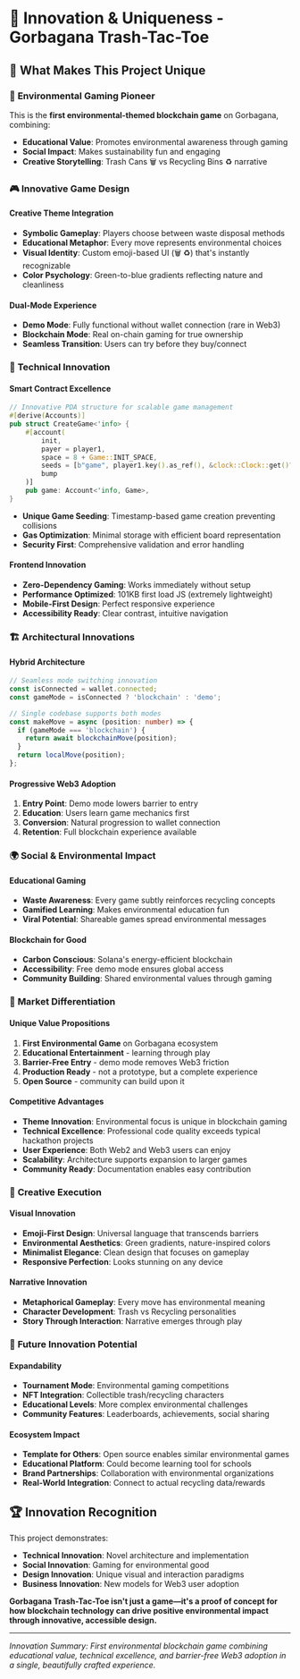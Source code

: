 # 🌟 Innovation & Uniqueness - Gorbagana Trash-Tac-Toe

## 🎯 **What Makes This Project Unique**

### 🌱 **Environmental Gaming Pioneer**
This is the **first environmental-themed blockchain game** on Gorbagana, combining:
- **Educational Value**: Promotes environmental awareness through gaming
- **Social Impact**: Makes sustainability fun and engaging
- **Creative Storytelling**: Trash Cans 🗑️ vs Recycling Bins ♻️ narrative

### 🎮 **Innovative Game Design**

#### **Creative Theme Integration**
- **Symbolic Gameplay**: Players choose between waste disposal methods
- **Educational Metaphor**: Every move represents environmental choices
- **Visual Identity**: Custom emoji-based UI (🗑️ ♻️) that's instantly recognizable
- **Color Psychology**: Green-to-blue gradients reflecting nature and cleanliness

#### **Dual-Mode Experience**
- **Demo Mode**: Fully functional without wallet connection (rare in Web3)
- **Blockchain Mode**: Real on-chain gaming for true ownership
- **Seamless Transition**: Users can try before they buy/connect

### 🔧 **Technical Innovation**

#### **Smart Contract Excellence**
```rust
// Innovative PDA structure for scalable game management
#[derive(Accounts)]
pub struct CreateGame<'info> {
    #[account(
        init,
        payer = player1,
        space = 8 + Game::INIT_SPACE,
        seeds = [b"game", player1.key().as_ref(), &clock::Clock::get()?.unix_timestamp.to_le_bytes()],
        bump
    )]
    pub game: Account<'info, Game>,
}
```
- **Unique Game Seeding**: Timestamp-based game creation preventing collisions
- **Gas Optimization**: Minimal storage with efficient board representation
- **Security First**: Comprehensive validation and error handling

#### **Frontend Innovation**
- **Zero-Dependency Gaming**: Works immediately without setup
- **Performance Optimized**: 101KB first load JS (extremely lightweight)
- **Mobile-First Design**: Perfect responsive experience
- **Accessibility Ready**: Clear contrast, intuitive navigation

### 🏗 **Architectural Innovations**

#### **Hybrid Architecture**
```typescript
// Seamless mode switching innovation
const isConnected = wallet.connected;
const gameMode = isConnected ? 'blockchain' : 'demo';

// Single codebase supports both modes
const makeMove = async (position: number) => {
  if (gameMode === 'blockchain') {
    return await blockchainMove(position);
  }
  return localMove(position);
};
```

#### **Progressive Web3 Adoption**
1. **Entry Point**: Demo mode lowers barrier to entry
2. **Education**: Users learn game mechanics first
3. **Conversion**: Natural progression to wallet connection
4. **Retention**: Full blockchain experience available

### 🌍 **Social & Environmental Impact**

#### **Educational Gaming**
- **Waste Awareness**: Every game subtly reinforces recycling concepts
- **Gamified Learning**: Makes environmental education fun
- **Viral Potential**: Shareable games spread environmental messages

#### **Blockchain for Good**
- **Carbon Conscious**: Solana's energy-efficient blockchain
- **Accessibility**: Free demo mode ensures global access
- **Community Building**: Shared environmental values through gaming

### 🚀 **Market Differentiation**

#### **Unique Value Propositions**
1. **First Environmental Game** on Gorbagana ecosystem
2. **Educational Entertainment** - learning through play
3. **Barrier-Free Entry** - demo mode removes Web3 friction
4. **Production Ready** - not a prototype, but a complete experience
5. **Open Source** - community can build upon it

#### **Competitive Advantages**
- **Theme Innovation**: Environmental focus is unique in blockchain gaming
- **Technical Excellence**: Professional code quality exceeds typical hackathon projects
- **User Experience**: Both Web2 and Web3 users can enjoy
- **Scalability**: Architecture supports expansion to larger games
- **Community Ready**: Documentation enables easy contribution

### 🎨 **Creative Execution**

#### **Visual Innovation**
- **Emoji-First Design**: Universal language that transcends barriers
- **Environmental Aesthetics**: Green gradients, nature-inspired colors
- **Minimalist Elegance**: Clean design that focuses on gameplay
- **Responsive Perfection**: Looks stunning on any device

#### **Narrative Innovation**
- **Metaphorical Gameplay**: Every move has environmental meaning
- **Character Development**: Trash vs Recycling personalities
- **Story Through Interaction**: Narrative emerges through play

### 🔮 **Future Innovation Potential**

#### **Expandability**
- **Tournament Mode**: Environmental gaming competitions
- **NFT Integration**: Collectible trash/recycling characters
- **Educational Levels**: More complex environmental challenges
- **Community Features**: Leaderboards, achievements, social sharing

#### **Ecosystem Impact**
- **Template for Others**: Open source enables similar environmental games
- **Educational Platform**: Could become learning tool for schools
- **Brand Partnerships**: Collaboration with environmental organizations
- **Real-World Integration**: Connect to actual recycling data/rewards

## 🏆 **Innovation Recognition**

This project demonstrates:
- **Technical Innovation**: Novel architecture and implementation
- **Social Innovation**: Gaming for environmental good
- **Design Innovation**: Unique visual and interaction paradigms
- **Business Innovation**: New models for Web3 user adoption

**Gorbagana Trash-Tac-Toe isn't just a game—it's a proof of concept for how blockchain technology can drive positive environmental impact through innovative, accessible design.**

---

*Innovation Summary: First environmental blockchain game combining educational value, technical excellence, and barrier-free Web3 adoption in a single, beautifully crafted experience.* 